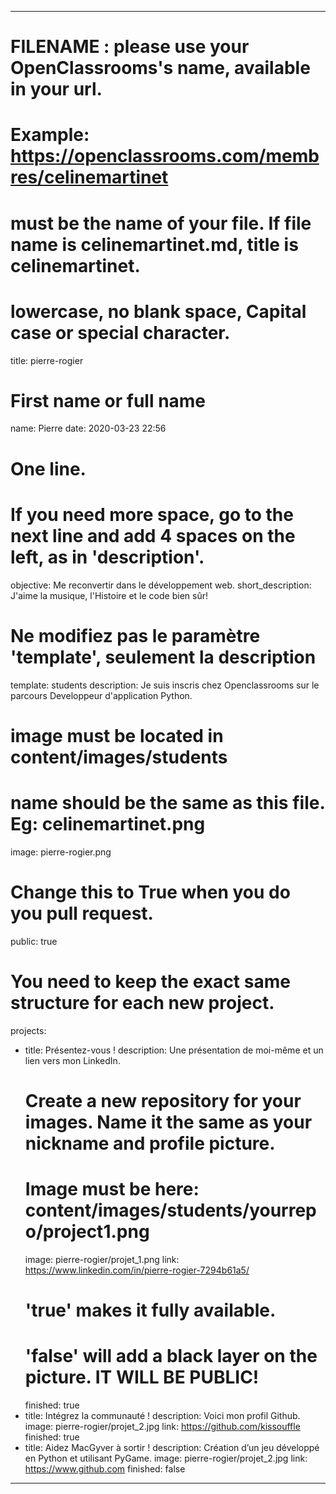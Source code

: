 ---

# FILENAME : please use your OpenClassrooms's name, available in your url.
# Example: https://openclassrooms.com/membres/celinemartinet
# must be the name of your file. If file name is celinemartinet.md, title is celinemartinet.
# lowercase, no blank space, Capital case or special character.
title: pierre-rogier

# First name or full name
name: Pierre
date: 2020-03-23 22:56

# One line.
# If you need more space, go to the next line and add 4 spaces on the left, as in 'description'.
objective: Me reconvertir dans le développement web.
short_description: J'aime la musique, l'Histoire et le code bien sûr!

# Ne modifiez pas le paramètre 'template', seulement la description
template: students
description: Je suis inscris chez Openclassrooms sur le parcours Developpeur d'application Python.

# image must be located in content/images/students
# name should be the same as this file. Eg: celinemartinet.png
image: pierre-rogier.png

# Change this to True when you do you pull request.
public: true

# You need to keep the exact same structure for each new project.
projects:
  - title: Présentez-vous !
    description: Une présentation de moi-même et un lien vers mon LinkedIn.
    # Create a new repository for your images. Name it the same as your nickname and profile picture.
    # Image must be here: content/images/students/yourrepo/project1.png
    image: pierre-rogier/projet_1.png
    link: https://www.linkedin.com/in/pierre-rogier-7294b61a5/ 
    # 'true' makes it fully available.
    # 'false' will add a black layer on the picture. IT WILL BE PUBLIC!
    finished: true
  - title: Intégrez la communauté !
    description: Voici mon profil Github. 
    image: pierre-rogier/projet_2.jpg
    link: https://github.com/kissouffle
    finished: true
  - title: Aidez MacGyver à sortir !
    description: Création d’un jeu développé en Python et utilisant PyGame.
    image: pierre-rogier/projet_2.jpg
    link: https://www.github.com
    finished: false
---